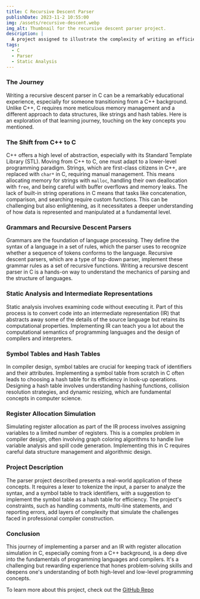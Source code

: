 ```yaml
---
title: C Recursive Descent Parser
publishDate: 2023-11-2 10:55:00
img: /assets/recursive-descent.webp
img_alt: Thumbnail for the recursive descent parser project.
description: |
  A project assigned to illustrate the complexity of writing an efficient compiler and intermediate representation code generator.
tags:
  - C
  - Parser
  - Static Analysis
---
```


### The Journey

Writing a recursive descent parser in C can be a remarkably educational experience, especially for someone transitioning from a C++ background. Unlike C++, C requires more meticulous memory management and a different approach to data structures, like strings and hash tables. Here is an exploration of that learning journey, touching on the key concepts you mentioned.

### The Shift from C++ to C

C++ offers a high level of abstraction, especially with its Standard Template Library (STL). Moving from C++ to C, one must adapt to a lower-level programming paradigm. Strings, which are first-class citizens in C++, are replaced with `char*` in C, requiring manual management. This means allocating memory for strings with `malloc`, handling their own deallocation with `free`, and being careful with buffer overflows and memory leaks. The lack of built-in string operations in C means that tasks like concatenation, comparison, and searching require custom functions. This can be challenging but also enlightening, as it necessitates a deeper understanding of how data is represented and manipulated at a fundamental level.

### Grammars and Recursive Descent Parsers

Grammars are the foundation of language processing. They define the syntax of a language in a set of rules, which the parser uses to recognize whether a sequence of tokens conforms to the language. Recursive descent parsers, which are a type of top-down parser, implement these grammar rules as a set of recursive functions. Writing a recursive descent parser in C is a hands-on way to understand the mechanics of parsing and the structure of languages.

### Static Analysis and Intermediate Representations

Static analysis involves examining code without executing it. Part of this process is to convert code into an intermediate representation (IR) that abstracts away some of the details of the source language but retains its computational properties. Implementing IR can teach you a lot about the computational semantics of programming languages and the design of compilers and interpreters.

### Symbol Tables and Hash Tables

In compiler design, symbol tables are crucial for keeping track of identifiers and their attributes. Implementing a symbol table from scratch in C often leads to choosing a hash table for its efficiency in look-up operations. Designing a hash table involves understanding hashing functions, collision resolution strategies, and dynamic resizing, which are fundamental concepts in computer science.

### Register Allocation Simulation

Simulating register allocation as part of the IR process involves assigning variables to a limited number of registers. This is a complex problem in compiler design, often involving graph coloring algorithms to handle live variable analysis and spill code generation. Implementing this in C requires careful data structure management and algorithmic design.

### Project Description

The parser project described presents a real-world application of these concepts. It requires a lexer to tokenize the input, a parser to analyze the syntax, and a symbol table to track identifiers, with a suggestion to implement the symbol table as a hash table for efficiency. The project's constraints, such as handling comments, multi-line statements, and reporting errors, add layers of complexity that simulate the challenges faced in professional compiler construction.

### Conclusion

This journey of implementing a parser and an IR with register allocation simulation in C, especially coming from a C++ background, is a deep dive into the fundamentals of programming languages and compilers. It's a challenging but rewarding experience that hones problem-solving skills and deepens one's understanding of both high-level and low-level programming concepts.

To learn more about this project, check out the <a href="https://github.com/David-Huson/COP4020-ProgrammingLanguages/tree/main/project1">GitHub Repo</a>
